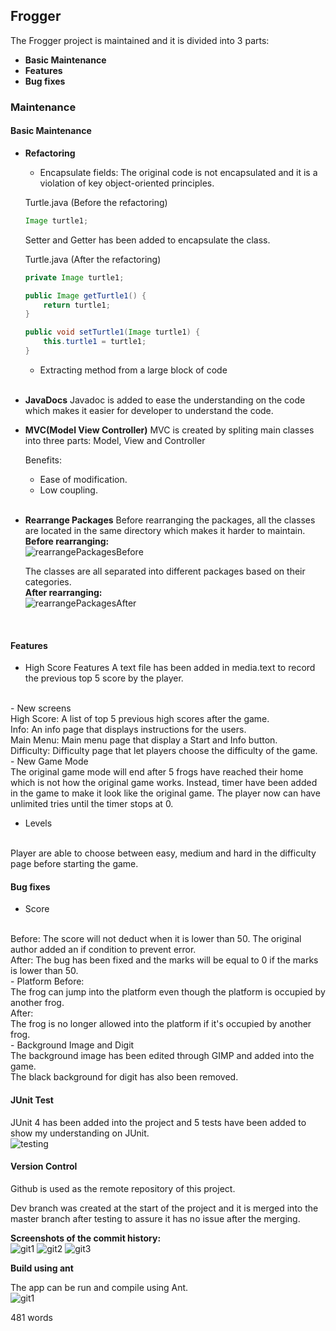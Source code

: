 ## Frogger 

The Frogger project is maintained and it is divided into 3 parts:
- **Basic Maintenance**
- **Features**
- **Bug fixes**

### Maintenance

#### Basic Maintenance

- **Refactoring**
    - Encapsulate fields:
    The original code is not encapsulated and it is a violation of key object-oriented principles.

    Turtle.java (Before the refactoring)
    ```java
    Image turtle1;
    ```

    Setter and Getter has been added to encapsulate the class.
    <br />
    
    Turtle.java (After the refactoring)
    ```java
    private Image turtle1;

    public Image getTurtle1() {
		return turtle1;
	}
	
	public void setTurtle1(Image turtle1) {
		this.turtle1 = turtle1;
	}
    ```

    - Extracting method from a large block of code
    <br />
- **JavaDocs**
    Javadoc is added to ease the understanding on the code which makes it easier for developer to understand the code.
    <br />
- **MVC(Model View Controller)**
    MVC is created by spliting main classes into three parts: Model, View and Controller 

    Benefits:
    - Ease of modification.
    - Low coupling.
    <br />
- **Rearrange Packages**
    Before rearranging the packages, all the classes are located in the same directory which makes it harder to maintain.
    \
    **Before rearranging:**
    \
    ![rearrangePackagesBefore](rearrangePackagesBefore.JPG)

    The classes are all separated into different packages based on their categories.
    \
    **After rearranging:**
    \
    ![rearrangePackagesAfter](rearrangePackagesAfter.JPG)

    <br />
#### Features

- High Score Features
A text file has been added in media.text to record the previous top 5 score by the player.
<br />
- New screens
<br />
    High Score: A list of top 5 previous high scores after the game.
    <br /> 
    Info: An info page that displays instructions for the users.  
    <br />
    Main Menu: Main menu page that display a Start and Info button. 
    <br />
    Difficulty: Difficulty page that let players choose the difficulty of the game.
    <br />
- New Game Mode
<br />
The original game mode will end after 5 frogs have reached their home which is not how the original game works. Instead, timer have been added in the game to make it look like the original game. The player now can have unlimited tries until the timer stops at 0.

- Levels 
<br />
Player are able to choose between easy, medium and hard in the difficulty page before starting the game.

#### Bug fixes

- Score
<br />
Before:
The score will not deduct when it is lower than 50. The original author added an if condition to prevent error.
<br />
After:
The bug has been fixed and the marks will be equal to 0 if the marks is lower than 50.
<br />
- Platform
Before:
<br />
The frog can jump into the platform even though the platform is occupied by another frog.
<br />
After:
<br />
The frog is no longer allowed into the platform if it's occupied by another frog.
<br />
- Background Image and Digit
<br />
The background image has been edited through GIMP and added into the game.
<br />
The black background for digit has also been removed.
<br />

#### JUnit Test

JUnit 4 has been added into the project and 5 tests have been added to show my understanding on JUnit.
\
![testing](testing.JPG)

#### Version Control

Github is used as the remote repository of this project.

Dev branch was created at the start of the project and it is merged into the master branch after testing to assure it has no issue after the merging.

**Screenshots of the commit history:**
\
![git1](git1.JPG)
![git2](git2.JPG)
![git3](git3.JPG)

**Build using ant**

The app can be run and compile using Ant.
\
![git1](build.JPG)

481 words
